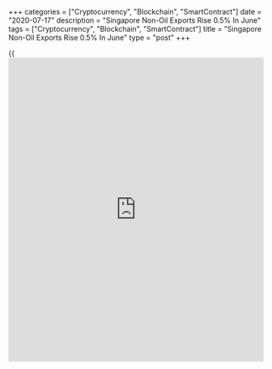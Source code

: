 +++
categories = ["Cryptocurrency", "Blockchain", "SmartContract"]
date = "2020-07-17"
description = "Singapore Non-Oil Exports Rise 0.5% In June"
tags = ["Cryptocurrency", "Blockchain", "SmartContract"]
title = "Singapore Non-Oil Exports Rise 0.5% In June"
type = "post"
+++

{{<iframe id="large-banner" src="https://www.bounty.group/#slide=9.0" width="100%" height="600" scrolling="no" style="border: 0px solid rgb(216, 221, 230); border-radius: 3px;">}}

Non-oil domestic exports (NODX) in Singapore were up a seasonally
adjusted 0.5 percent on month in June, Statistics Singapore said on
Friday - coming in at SGD14.2 billion.

That follows the 4.6 percent decline in May.

On a yearly basis, NODX jumped 16.1 percent after sinking 4.6 percent in
the previous month.

Total trade declined 6.6 percent on year in June, easing from the 25.0
percent contraction in the preceding month. Total exports fell 3.6
percent in June after the previous month's 23.9 percent decline. Total
imports lost 9.9 percent in June following the 26.2 percent contraction
in May.

For comments and feedback [contact](https://www.playgroundfx.com/contact/): editorial@rtt[news](https://www.letsplayfx.com/blog/forex-news-website/).com

[Economic News][1]

 **What parts of the world are seeing the best (and worst) economic
performances lately? Click[here][2] to check out our [Econ Scorecard][2]
and find out! See up-to-the-moment [ranking](https://www.playgroundfx.com/blog/crypto-exchange-ranking/)s for the best and worst
performers in [GDP][3], [unemployment rate][4], [inflation][5] and much
more.**

   1. www.rtt[news](https://www.letsplayfx.com/blog/forex-news-website/).com/Content/EconomicNews.aspx
   2. www.rtt[news](https://www.letsplayfx.com/blog/forex-news-website/).com/economic-scorecard/world-rank/unemployment-rate/highest-performance.aspx
   3. www.rtt[news](https://www.letsplayfx.com/blog/forex-news-website/).com/economic-scorecard/world-rank/GDP/highest-performance.aspx
   4. www.rtt[news](https://www.letsplayfx.com/blog/forex-news-website/).com/economic-scorecard/world-rank/unemployment-rate/lowest-performance.aspx
   5. www.rtt[news](https://www.letsplayfx.com/blog/forex-news-website/).com/economic-scorecard/world-rank/CPI/highest-performance.aspx
